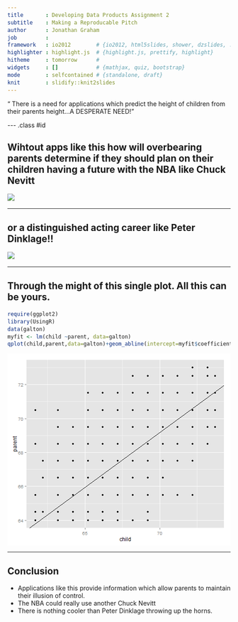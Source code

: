 ```yaml
---
title       : Developing Data Products Assignment 2
subtitle    : Making a Reproducable Pitch
author      : Jonathan Graham
job         : 
framework   : io2012        # {io2012, html5slides, shower, dzslides, ...}
highlighter : highlight.js  # {highlight.js, prettify, highlight}
hitheme     : tomorrow      # 
widgets     : []            # {mathjax, quiz, bootstrap}
mode        : selfcontained # {standalone, draft}
knit        : slidify::knit2slides
---
```



<article>
<p><q> There is a need for applications which predict the height of children from their parents height...A DESPERATE NEED!</q></p>
</article>

--- .class #id 

## Wihtout apps like this how will overbearing parents determine if they should plan on their children having a future with the NBA like Chuck Nevitt
<img src= 'http://www.top1us.com/wp-content/uploads/2011/06/tallest-NBA-players-Chuck-Nevitt.jpg' height='600px'>

--- 

## or a distinguished acting career like Peter Dinklage!!
<img src= 'http://nerdexaminer.com/wp-content/uploads/2015/05/peterdinklage3.jpg' height='600px'>


--- 
## Through the might of this single plot.  All this can be yours.

```r
require(ggplot2)
library(UsingR)
data(galton)
myfit <- lm(child ~parent, data=galton)
qplot(child,parent,data=galton)+geom_abline(intercept=myfit$coefficients[1],slope=myfit$coefficients[2])
```

<img src="assets/fig/simple-plot-1.png" title="plot of chunk simple-plot" alt="plot of chunk simple-plot" style="display: block; margin: auto;" />


--- 

## Conclusion

* Applications like this provide information which allow parents to maintain their illusion of control.
* The NBA could really use another Chuck Nevitt
* There is nothing cooler than Peter Dinklage throwing up the horns.
